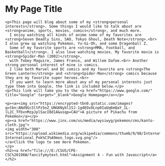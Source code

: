 <html>
  <head>
    <meta charset="utf-8">
    <title>My test page</title>
  </head>
  <body>
    <h1>My Page Title</h1>

    <p>This page will blog about some of my <strong>personal interests</strong>. Some things I would like to talk about are <strong>anime, sports, movies, comics</strong>, and much more. 
      I enjoy watching all kinds of anime some of my favorites are <strong>Seven Deadly Sins, SAO, Tokyo Ghoul, Death Note</strong>.<br> I also grew up watching Pokemon, Yu-Gi-Oh, and some Dragonball Z. 
      Some of my favorite sports are <strong>MMA, Football, and Basketball</strong>. I also love watching movies. My favorite movie is <strong>Spider-Man (2002)</strong>, 
      with Tobey Maguire, James Franco, and Willem Dafoe.<br> Another strong personal interest of mine is comics. 
      I like both Marvel and DC comics and my favorite are <strong>The Green Lantern</strong> and <strong>Spider-Man</strong> comics because they are my favorite super heroes.<br>
      If you want to learn more about any of my personal interests just type them into Google, the link is included below.</p>
    <p>This link will take you to the <a href="https://www.google.com/" title="Google" target="_blank">Google Homepage</a></p>

    <p><a><img src="https://encrypted-tbn0.gstatic.com/images?q=tbn:ANd9GcSltPz5oZ_UNGKNybl1SJ-1g4EOxOLnp0IaUq6mQaY_1L-lL2C_TFbvnMzpJplSacI0d1A&usqp=CAU">A picture of Pikachu from Pokemon</a></p>
    <p><a href="https://www.jins.com/us/media/wysiwyg/pokemon/cms/kanto-cloth.jpg">
	<img width="300" src="https://upload.wikimedia.org/wikipedia/commons/thumb/9/98/International_Pok%C3%A9mon_logo.svg/1200px-International_Pok%C3%A9mon_logo.svg.png"/>
	</a>Click the logo to see more Pokemon.
    </p>
    <h2><a href="file:///E:/CSUS/CPE-CSC%20196W/fancifymytext.html">Assignment 4 - Fun with Javascript</a></h2>
  </body>
</html>
